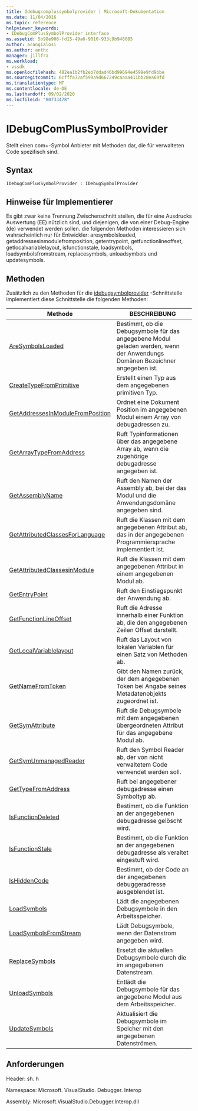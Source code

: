 ```yaml
---
title: Idebugcomplussymbolprovider | Microsoft-Dokumentation
ms.date: 11/04/2016
ms.topic: reference
helpviewer_keywords:
- IDebugComPlusSymbolProvider interface
ms.assetid: 5b98e908-fd15-49a6-9010-933c9b948085
author: acangialosi
ms.author: anthc
manager: jillfra
ms.workload:
- vssdk
ms.openlocfilehash: 482ea1b2fb2eb7ddad46bd99694e4599e9fd9bbe
ms.sourcegitcommit: 6cfffa72af599a9d667249caaaa411bb28ea69fd
ms.translationtype: MT
ms.contentlocale: de-DE
ms.lasthandoff: 09/02/2020
ms.locfileid: "80733478"
---
```

# <a name="idebugcomplussymbolprovider"></a>IDebugComPlusSymbolProvider
Stellt einen com+-Symbol Anbieter mit Methoden dar, die für verwalteten Code spezifisch sind.

## <a name="syntax"></a>Syntax

```
IDebugComPlusSymbolProvider : IDebugSymbolProvider
```

## <a name="notes-for-implementers"></a>Hinweise für Implementierer
 Es gibt zwar keine Trennung Zwischenschnitt stellen, die für eine Ausdrucks Auswertung (EE) nützlich sind, und diejenigen, die von einer Debug-Engine (de) verwendet werden sollen. die folgenden Methoden interessieren sich wahrscheinlich nur für Entwickler: aresymbolsloaded, getaddressesinmodulefromposition, getentrypoint, getfunctionlineoffset, getlocalvariablelayout, isfunctionstale, loadsymbols, loadsymbolsfromstream, replacesymbols, unloadsymbols und updatesymbols.

## <a name="methods"></a>Methoden
 Zusätzlich zu den Methoden für die [idebugsymbolprovider](../../../extensibility/debugger/reference/idebugsymbolprovider.md) -Schnittstelle implementiert diese Schnittstelle die folgenden Methoden:

|Methode|BESCHREIBUNG|
|------------|-----------------|
|[AreSymbolsLoaded](../../../extensibility/debugger/reference/idebugcomplussymbolprovider-aresymbolsloaded.md)|Bestimmt, ob die Debugsymbole für das angegebene Modul geladen werden, wenn der Anwendungs Domänen Bezeichner angegeben ist.|
|[CreateTypeFromPrimitive](../../../extensibility/debugger/reference/idebugcomplussymbolprovider-createtypefromprimitive.md)|Erstellt einen Typ aus dem angegebenen primitiven Typ.|
|[GetAddressesInModuleFromPosition](../../../extensibility/debugger/reference/idebugcomplussymbolprovider-getaddressesinmodulefromposition.md)|Ordnet eine Dokument Position im angegebenen Modul einem Array von debugadressen zu.|
|[GetArrayTypeFromAddress](../../../extensibility/debugger/reference/idebugcomplussymbolprovider-getarraytypefromaddress.md)|Ruft Typinformationen über das angegebene Array ab, wenn die zugehörige debugadresse angegeben ist.|
|[GetAssemblyName](../../../extensibility/debugger/reference/idebugcomplussymbolprovider-getassemblyname.md)|Ruft den Namen der Assembly ab, bei der das Modul und die Anwendungsdomäne angegeben sind.|
|[GetAttributedClassesForLanguage](../../../extensibility/debugger/reference/idebugcomplussymbolprovider-getattributedclassesforlanguage.md)|Ruft die Klassen mit dem angegebenen Attribut ab, das in der angegebenen Programmiersprache implementiert ist.|
|[GetAttributedClassesinModule](../../../extensibility/debugger/reference/idebugcomplussymbolprovider-getattributedclassesinmodule.md)|Ruft die Klassen mit dem angegebenen Attribut in einem angegebenen Modul ab.|
|[GetEntryPoint](../../../extensibility/debugger/reference/idebugcomplussymbolprovider-getentrypoint.md)|Ruft den Einstiegspunkt der Anwendung ab.|
|[GetFunctionLineOffset](../../../extensibility/debugger/reference/idebugcomplussymbolprovider-getfunctionlineoffset.md)|Ruft die Adresse innerhalb einer Funktion ab, die den angegebenen Zeilen Offset darstellt.|
|[GetLocalVariablelayout](../../../extensibility/debugger/reference/idebugcomplussymbolprovider-getlocalvariablelayout.md)|Ruft das Layout von lokalen Variablen für einen Satz von Methoden ab.|
|[GetNameFromToken](../../../extensibility/debugger/reference/idebugcomplussymbolprovider-getnamefromtoken.md)|Gibt den Namen zurück, der dem angegebenen Token bei Angabe seines Metadatenobjekts zugeordnet ist.|
|[GetSymAttribute](../../../extensibility/debugger/reference/idebugcomplussymbolprovider-getsymattribute.md)|Ruft die Debugsymbole mit dem angegebenen übergeordneten Attribut für das angegebene Modul ab.|
|[GetSymUnmanagedReader](../../../extensibility/debugger/reference/idebugcomplussymbolprovider-getsymunmanagedreader.md)|Ruft den Symbol Reader ab, der von nicht verwaltetem Code verwendet werden soll.|
|[GetTypeFromAddress](../../../extensibility/debugger/reference/idebugcomplussymbolprovider-gettypefromaddress.md)|Ruft bei angegebener debugadresse einen Symboltyp ab.|
|[IsFunctionDeleted](../../../extensibility/debugger/reference/idebugcomplussymbolprovider-isfunctiondeleted.md)|Bestimmt, ob die Funktion an der angegebenen debugadresse gelöscht wird.|
|[IsFunctionStale](../../../extensibility/debugger/reference/idebugcomplussymbolprovider-isfunctionstale.md)|Bestimmt, ob die Funktion an der angegebenen debugadresse als veraltet eingestuft wird.|
|[IsHiddenCode](../../../extensibility/debugger/reference/idebugcomplussymbolprovider-ishiddencode.md)|Bestimmt, ob der Code an der angegebenen debuggeradresse ausgeblendet ist.|
|[LoadSymbols](../../../extensibility/debugger/reference/idebugcomplussymbolprovider-loadsymbols.md)|Lädt die angegebenen Debugsymbole in den Arbeitsspeicher.|
|[LoadSymbolsFromStream](../../../extensibility/debugger/reference/idebugcomplussymbolprovider-loadsymbolsfromstream.md)|Lädt Debugsymbole, wenn der Datenstrom angegeben wird.|
|[ReplaceSymbols](../../../extensibility/debugger/reference/idebugcomplussymbolprovider-replacesymbols.md)|Ersetzt die aktuellen Debugsymbole durch die im angegebenen Datenstream.|
|[UnloadSymbols](../../../extensibility/debugger/reference/idebugcomplussymbolprovider-unloadsymbols.md)|Entlädt die Debugsymbole für das angegebene Modul aus dem Arbeitsspeicher.|
|[UpdateSymbols](../../../extensibility/debugger/reference/idebugcomplussymbolprovider-updatesymbols.md)|Aktualisiert die Debugsymbole im Speicher mit den angegebenen Datenströmen.|

## <a name="requirements"></a>Anforderungen
 Header: sh. h

 Namespace: Microsoft. VisualStudio. Debugger. Interop

 Assembly: Microsoft.VisualStudio.Debugger.Interop.dll
